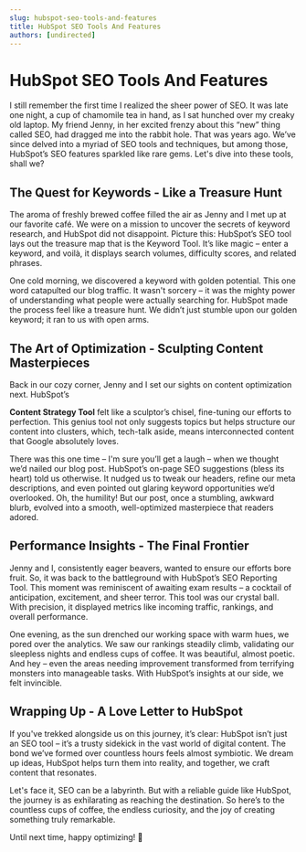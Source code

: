 ```yaml
---
slug: hubspot-seo-tools-and-features
title: HubSpot SEO Tools And Features
authors: [undirected]
---
```


# HubSpot SEO Tools And Features

I still remember the first time I realized the sheer power of SEO. It was late one night, a cup of chamomile tea in hand, as I sat hunched over my creaky old laptop. My friend Jenny, in her excited frenzy about this “new” thing called SEO, had dragged me into the rabbit hole. That was years ago. We’ve since delved into a myriad of SEO tools and techniques, but among those, HubSpot’s SEO features sparkled like rare gems. Let's dive into these tools, shall we?

## The Quest for Keywords - Like a Treasure Hunt

The aroma of freshly brewed coffee filled the air as Jenny and I met up at our favorite café. We were on a mission to uncover the secrets of keyword research, and HubSpot did not disappoint. Picture this: HubSpot’s SEO tool lays out the treasure map that is the Keyword Tool. It’s like magic – enter a keyword, and voilà, it displays search volumes, difficulty scores, and related phrases.

One cold morning, we discovered a keyword with golden potential. This one word catapulted our blog traffic. It wasn't sorcery – it was the mighty power of understanding what people were actually searching for. HubSpot made the process feel like a treasure hunt. We didn’t just stumble upon our golden keyword; it ran to us with open arms.

## The Art of Optimization - Sculpting Content Masterpieces

Back in our cozy corner, Jenny and I set our sights on content optimization next. HubSpot’s 

**Content Strategy Tool** felt like a sculptor’s chisel, fine-tuning our efforts to perfection. This genius tool not only suggests topics but helps structure our content into clusters, which, tech-talk aside, means interconnected content that Google absolutely loves.

There was this one time – I'm sure you’ll get a laugh – when we thought we’d nailed our blog post. HubSpot’s on-page SEO suggestions (bless its heart) told us otherwise. It nudged us to tweak our headers, refine our meta descriptions, and even pointed out glaring keyword opportunities we’d overlooked. Oh, the humility! But our post, once a stumbling, awkward blurb, evolved into a smooth, well-optimized masterpiece that readers adored.

## Performance Insights - The Final Frontier

Jenny and I, consistently eager beavers, wanted to ensure our efforts bore fruit. So, it was back to the battleground with HubSpot’s SEO Reporting Tool. This moment was reminiscent of awaiting exam results – a cocktail of anticipation, excitement, and sheer terror. This tool was our crystal ball. With precision, it displayed metrics like incoming traffic, rankings, and overall performance.

One evening, as the sun drenched our working space with warm hues, we pored over the analytics. We saw our rankings steadily climb, validating our sleepless nights and endless cups of coffee. It was beautiful, almost poetic. And hey – even the areas needing improvement transformed from terrifying monsters into manageable tasks. With HubSpot’s insights at our side, we felt invincible.

## Wrapping Up - A Love Letter to HubSpot

If you've trekked alongside us on this journey, it’s clear: HubSpot isn’t just an SEO tool – it’s a trusty sidekick in the vast world of digital content. The bond we’ve formed over countless hours feels almost symbiotic. We dream up ideas, HubSpot helps turn them into reality, and together, we craft content that resonates.

Let's face it, SEO can be a labyrinth. But with a reliable guide like HubSpot, the journey is as exhilarating as reaching the destination. So here’s to the countless cups of coffee, the endless curiosity, and the joy of creating something truly remarkable.

Until next time, happy optimizing! 🌟